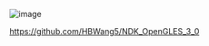 ![image](https://github.com/HBWang5/3DLoadDemo/blob/master/2021.12.19.17.33.18.gif)



https://github.com/HBWang5/NDK_OpenGLES_3_0
